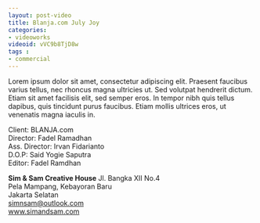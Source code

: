 ```yaml
---
layout: post-video
title: Blanja.com July Joy
categories:
- videoworks
videoid: vVC9b8TjD8w
tags :
- commercial
---
```


Lorem ipsum dolor sit amet, consectetur adipiscing elit. Praesent faucibus varius tellus, nec rhoncus magna ultricies ut. Sed volutpat hendrerit dictum. Etiam sit amet facilisis elit, sed semper eros. In tempor nibh quis tellus dapibus, quis tincidunt purus faucibus. Etiam mollis ultrices eros, ut venenatis magna iaculis in.


Client: BLANJA.com<br/>
Director: Fadel Ramadhan<br/>
Ass. Director: Irvan Fidarianto<br/>
D.O.P: Said Yogie Saputra<br/>
Editor: Fadel Ramdhan<br/>


**Sim & Sam Creative House**
Jl. Bangka XII No.4<br/>
Pela Mampang, Kebayoran Baru<br/>
Jakarta Selatan<br/>
simnsam@outlook.com<br/>
www.simandsam.com
